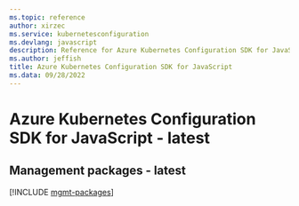 ```yaml
---
ms.topic: reference
author: xirzec
ms.service: kubernetesconfiguration
ms.devlang: javascript
description: Reference for Azure Kubernetes Configuration SDK for JavaScript
ms.author: jeffish
title: Azure Kubernetes Configuration SDK for JavaScript
ms.data: 09/28/2022
---
```

# Azure Kubernetes Configuration SDK for JavaScript - latest

## Management packages - latest
[!INCLUDE [mgmt-packages](kubernetes-configuration-mgmt-index.md)]